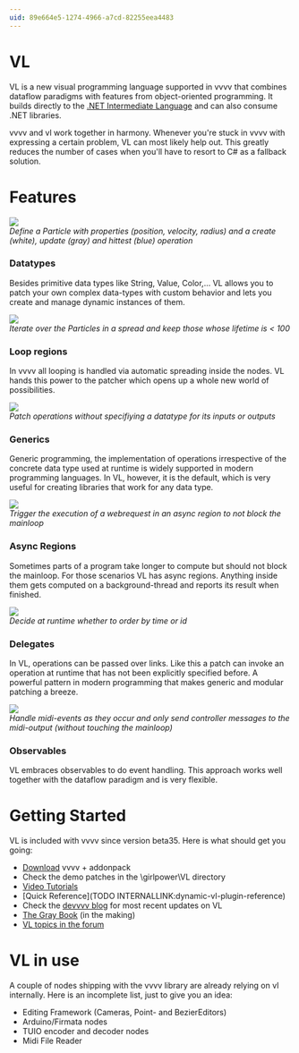 ```yaml
---
uid: 89e664e5-1274-4966-a7cd-82255eea4483
---
```


# VL

VL is a new visual programming language supported in vvvv that combines dataflow paradigms with features from object-oriented programming. It builds directly to the <a href="https://en.wikipedia.org/wiki/Common_Intermediate_Language" class="extURL" target="_blank">.NET Intermediate Language</a> and can also consume .NET libraries.  

vvvv and vl work together in harmony. Whenever you're stuck in vvvv with expressing a certain problem, VL can most likely help out. This greatly reduces the number of cases when you'll have to resort to C# as a fallback solution.  


# Features

![](~/img/DataType.PNG "")  
*Define a Particle with properties (position, velocity, radius) and a create (white), update (gray) and hittest (blue) operation*  

### Datatypes
Besides primitive data types like String, Value, Color,... VL allows you to patch your own complex data-types with custom behavior and lets you create and manage dynamic instances of them.  



![](~/img/loops.png "")  
*Iterate over the Particles in a spread and keep those whose lifetime is < 100*   

### Loop regions
In vvvv all looping is handled via automatic spreading inside the nodes. VL hands this power to the patcher which opens up a whole new world of possibilities.  



![](~/img/generics2.png "")   
*Patch operations without specifiying a datatype for its inputs or outputs*   

### Generics
Generic programming, the implementation of operations irrespective of the concrete data type used at runtime is widely supported in modern programming languages. In VL, however, it is the default, which is very useful for creating libraries that work for any data type.  



![](~/img/asynctask.png "")  
*Trigger the execution of a webrequest in an async region to not block the mainloop*   


### Async Regions
Sometimes parts of a program take longer to compute but should not block the mainloop. For those scenarios VL has async regions. Anything inside them gets computed on a background-thread and reports its result when finished.  



![](~/img/delegates3.png "")  
*Decide at runtime whether to order by time or id*   

### Delegates
In VL, operations can be passed over links. Like this a patch can invoke an operation at runtime that has not been explicitly specified before. A powerful pattern in modern programming that makes generic and modular patching a breeze.  



![](~/img/observable3.png "")  
*Handle midi-events as they occur and only send controller messages to the midi-output (without touching the mainloop)*  

### Observables
VL embraces observables to do event handling. This approach works well together with the dataflow paradigm and is very flexible.  


# Getting Started


VL is included with vvvv since version beta35. Here is what should get you going:  
* [Download](https://vvvv.org/downloads) vvvv + addonpack  
* Check the demo patches in the \girlpower\VL directory  
* <a href="https://discourse.vvvv.org/c/tutorials" class="extURL" target="_blank">Video Tutorials</a>  
* [Quick Reference](TODO INTERNALLINK:dynamic-vl-plugin-reference)  
* Check the <a href="https://vvvv.org/blog/23" class="extURL blog" target="_blank">devvvv blog</a> for most recent updates on VL  
* <a href="http://thegraybook.vvvv.org" class="extURL" target="_blank">The Gray Book</a> (in the making)  
* <a href="https://discourse.vvvv.org/tags/vl" class="extURL" target="_blank">VL topics in the forum</a>  


# VL in use


A couple of nodes shipping with the vvvv library are already relying on vl internally. Here is an incomplete list, just to give you an idea:  
* Editing Framework (Cameras, Point- and BezierEditors)  
* Arduino/Firmata nodes  
* TUIO encoder and decoder nodes  
* Midi File Reader  
